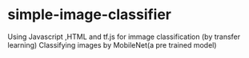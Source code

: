 # simple-image-classifier
Using Javascript ,HTML and tf.js for immage classification (by transfer learning)
Classifying images by MobileNet(a pre trained model)
